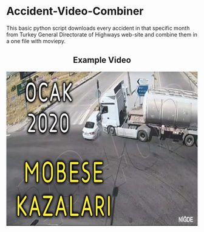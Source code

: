 # Accident-Video-Combiner
This basic python script downloads every accident in that specific month from Turkey General Directorate of Highways web-site and combine them in a one file with moviepy.

<div align="center">
  <h2>Example Video</h2>
<a href="https://youtu.be/XvOgmZfs7As" target="_blank"><img src="https://github.com/hamitaksln/Accident-Video-Combiner/blob/master/thumbnailOcak.jpg" 
width="720" height="405"
alt="Accident Example Video" /></a>
  </div>
